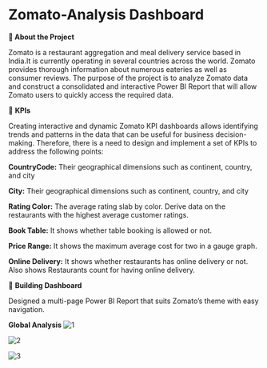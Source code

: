 # Zomato-Analysis Dashboard

**🔹 About the Project**

Zomato is a restaurant aggregation and meal delivery service based in India.It is currently operating in several countries across the world. Zomato provides thorough 
information about numerous eateries as well as consumer reviews. The purpose of the project is to analyze Zomato data and construct a consolidated and interactive Power BI Report that will allow Zomato users to quickly access the required data.

🔸 **KPIs**

Creating interactive and dynamic Zomato KPI dashboards allows identifying trends and patterns in the data that can be useful for business decision-making. Therefore, there is a need to design and implement a set of KPIs to address the following points:

**CountryCode:** Their geographical dimensions such as continent, country, and city

**City:** Their geographical dimensions such as continent, country, and city

**Rating Color:** The average rating slab by color. Derive data on the restaurants with the highest average customer ratings.

**Book Table:** It shows whether table booking is allowed or not. 

**Price Range:** It shows the maximum average cost for two in a gauge graph.

**Online Delivery:**  It shows whether restaurants has online delivery or not. Also shows Restaurants count for having online delivery.



🔹 **Building Dashboard**

Designed a multi-page Power BI Report that suits Zomato’s theme with easy navigation.

**Global Analysis**
![1](https://github.com/nidhidivecha/Zomato-Analysis/assets/54711762/0f364ad2-b069-4d9e-b205-c89e5f2ef07e)

![2](https://github.com/nidhidivecha/Zomato-Analysis/assets/54711762/eec3c3aa-fee1-47b6-b2ef-c9f727670f2e)

![3](https://github.com/nidhidivecha/Zomato-Analysis/assets/54711762/88a462da-c95e-47ec-80be-5d39aece46fd)



